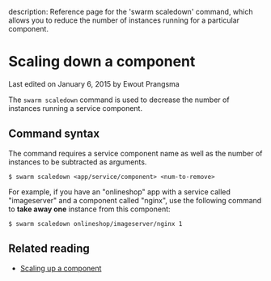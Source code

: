 description: Reference page for the 'swarm scaledown' command, which allows you to reduce the number of instances running for a particular component.

# Scaling down a component

<p class="lastmod">Last edited on January 6, 2015 by Ewout Prangsma</p>

The `swarm scaledown` command is used to decrease the number of instances running a service component.

## Command syntax

The command requires a service component name as well as the number of instances to be subtracted as arguments.

    $ swarm scaledown <app/service/component> <num-to-remove>

For example, if you have an "onlineshop" app with a service called "imageserver" and a component called "nginx", use the following command to __take away one__ instance from this component:

    $ swarm scaledown onlineshop/imageserver/nginx 1

## Related reading

 * [Scaling up a component](../scaleup/)
